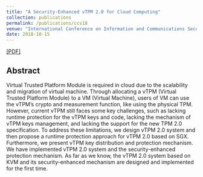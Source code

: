 ```yaml
---
title: "A Security-Enhanced vTPM 2.0 for Cloud Computing"
collection: publications
permalink: /publications/ccs18
venue: "International Conference on Information and Communications Security"
date: 2018-10-15
---
```

[[PDF]](https://fxiao.me/files/icics17.pdf)

## Abstract
Virtual Trusted Platform Module is required in cloud due to the scalability and migration of virtual machine. Through allocating a vTPM (Virtual Trusted Platform Module) to a VM (Virtual Machine), users of VM can use the vTPM’s crypto and measurement function, like using the physical TPM. However, current vTPM still faces some key challenges, such as lacking runtime protection for the vTPM keys and code, lacking the mechanism of vTPM keys management, and lacking the support for the new TPM 2.0 specification. To address these limitations, we design vTPM 2.0 system and then propose a runtime protection approach for vTPM 2.0 based on SGX. Furthermore, we present vTPM key distribution and protection mechanism. We have implemented vTPM 2.0 system and the security-enhanced protection mechanism. As far as we know, the vTPM 2.0 system based on KVM and its security-enhanced mechanism are designed and implemented for the first time.







